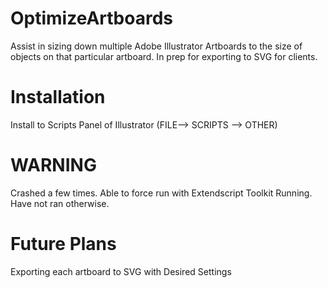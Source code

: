 # OptimizeArtboards
Assist in sizing down multiple Adobe Illustrator Artboards to the size of objects on that particular artboard. In prep for exporting to SVG for clients.

# Installation
Install to Scripts Panel of Illustrator (FILE--> SCRIPTS --> OTHER)

# WARNING
Crashed a few times. Able to force run with Extendscript Toolkit Running. Have not ran otherwise.

# Future Plans
Exporting each artboard to SVG with Desired Settings
